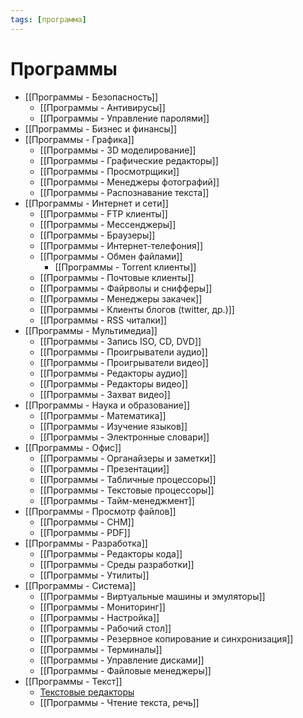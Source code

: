 ```yaml
---
tags: [программа]
---
```

# Программы

* [[Программы - Безопасность]]
  * [[Программы - Антивирусы]]
  * [[Программы - Управление паролями]]
* [[Программы - Бизнес и финансы]]
* [[Программы - Графика]]
  * [[Программы - 3D моделирование]]
  * [[Программы - Графические редакторы]]
  * [[Программы - Просмотрщики]]
  * [[Программы - Менеджеры фотографий]]
  * [[Программы - Распознавание текста]]
* [[Программы - Интернет и сети]]
  * [[Программы - FTP клиенты]]
  * [[Программы - Мессенджеры]]
  * [[Программы - Браузеры]]
  * [[Программы - Интернет-телефония]]
  * [[Программы - Обмен файлами]]
    * [[Программы - Torrent клиенты]]
  * [[Программы - Почтовые клиенты]]
  * [[Программы - Файрволы и снифферы]]
  * [[Программы - Менеджеры закачек]]
  * [[Программы - Клиенты блогов (twitter, др.)]]
  * [[Программы - RSS читалки]]
* [[Программы - Мультимедиа]]
  * [[Программы - Запись ISO, CD, DVD]]
  * [[Программы - Проигрыватели аудио]]
  * [[Программы - Проигрыватели видео]]
  * [[Программы - Редакторы аудио]]
  * [[Программы - Редакторы видео]]
  * [[Программы - Захват видео]]
* [[Программы - Наука и образование]]
  * [[Программы - Математика]]
  * [[Программы - Изучение языков]]
  * [[Программы - Электронные словари]]
* [[Программы - Офис]]
  * [[Программы - Органайзеры и заметки]]
  * [[Программы - Презентации]]
  * [[Программы - Табличные процессоры]]
  * [[Программы - Текстовые процессоры]]
  * [[Программы - Тайм-менеджмент]]
* [[Программы - Просмотр файлов]]
  * [[Программы - CHM]]
  * [[Программы - PDF]]
* [[Программы - Разработка]]
  * [[Программы - Редакторы кода]]
  * [[Программы - Среды разработки]]
  * [[Программы - Утилиты]]
* [[Программы - Система]]
  * [[Программы - Виртуальные машины и эмуляторы]]
  * [[Программы - Мониторинг]]
  * [[Программы - Настройка]]
  * [[Программы - Рабочий стол]]
  * [[Программы - Резервное копирование и синхронизация]]
  * [[Программы - Терминалы]]
  * [[Программы - Управление дисками]]
  * [[Программы - Файловые менеджеры]]
* [[Программы - Текст]]
  * [Текстовые редакторы](%D0%9F%D1%80%D0%BE%D0%B3%D1%80%D0%B0%D0%BC%D0%BC%D1%8B%20-%20%D0%A2%D0%B5%D0%BA%D1%81%D1%82%D0%BE%D0%B2%D1%8B%D0%B5%20%D1%80%D0%B5%D0%B4%D0%B0%D0%BA%D1%82%D0%BE%D1%80%D1%8B.md)
  * [[Программы - Чтение текста, речь]]
